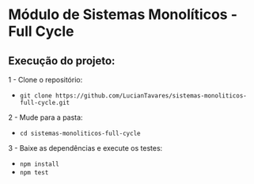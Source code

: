 # Módulo de Sistemas Monolíticos - Full Cycle

## Execução do projeto:

1 - Clone o repositório:
- `git clone https://github.com/LucianTavares/sistemas-monoliticos-full-cycle.git`

2 - Mude para a pasta:
- `cd sistemas-monoliticos-full-cycle`

3 - Baixe as dependências e execute os testes: 
- `npm install`
- `npm test`
